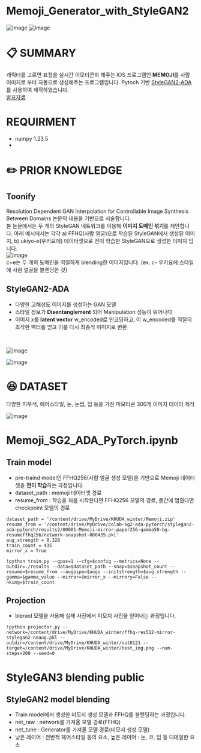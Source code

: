 # Memoji_Generator_with_StyleGAN2
![image](https://github.com/Megi2/Memoji_Generator_with_StyleGAN2/assets/65165556/88ba2b04-2d4c-4e78-afb8-a4c14c85aaac)
![image](https://github.com/Megi2/Memoji_Generator_with_StyleGAN2/assets/65165556/cb2ef54a-686c-4c61-a2f8-5bc122779c05)
# 📋 SUMMARY
캐릭터를 고르면 표정을 실시간 이모티콘화 해주는 IOS 프로그램인 **MEMOJI**를 사람 이미지로 부터 자동으로 생성해주는 프로그램입니다. Pytoch 기반 [StyleGAN2-ADA](https://github.com/NVlabs/stylegan2)를 사용하여 제작하였습니다.
<br/>
[발표자료](https://drive.google.com/file/d/1FII0daszAjoj5O2mMHDplxkdilAGOSi4/view?usp=drive_link)
# REQUIRMENT
- numpy 1.23.5
- 
# ✏️ PRIOR KNOWLEDGE
## Toonify
Resolution Dependent GAN Interpolation for Controllable Image Synthesis Between Domains 논문의 내용을 기반으로 서술합니다.
<br/>
본 논문에서는 두 개의 StyleGAN 네트워크를 이용해 **이미지 도메인 섞기**를 제안합니다. 아래 예시에서는 각각 a) FFHQ(사람 얼굴)으로 학습된 StyleGAN에서 생성된 이미지, b) ukiyo-e(우키요에) 데이터셋으로 전이 학습한 StyleGAN으로 생성한 이미지 입니다.
<br/>
![image](https://github.com/Megi2/Memoji_Generator_with_StyleGAN2/assets/65165556/e82a3189-355f-4a3e-a051-7a3ad9b9314c)
<br/>
c~e는 두 개의 도메인을 적절하게 blending한 이미지입니다. (ex. c- 우키요에 스타일에 사람 얼굴을 블렌딩한 것)
## StyleGAN2-ADA
- 다양한 고해상도 이미지를 생성하는 GAN 모델
- 스타일 정보가 **Disentanglement** 되어 Manipulation 성능이 뛰어나다
- 이미지 x를 **latent vector** w_encoded로 인코딩하고, 이 w_encoded를
적절히 조작한 벡터를 얻고 이를 다시 최종적 이미지로 변환
<br/>

![image](https://github.com/Megi2/Memoji_Generator_with_StyleGAN2/assets/65165556/b52588ee-22b0-4de6-afe7-545194a63c29)
<br/>

![image](https://github.com/Megi2/Memoji_Generator_with_StyleGAN2/assets/65165556/ade438cc-234a-4ac1-b92a-8ec827e4bc2f)
# 😆 DATASET
다양한 피부색, 헤어스타일, 눈, 눈썹, 입 등을 가진 미모티콘 300개 이미지 데이터 제작
<br/>

![image](https://github.com/Megi2/Memoji_Generator_with_StyleGAN2/assets/65165556/45dbbc57-656f-4024-99eb-ab0937ac5100)

# Memoji_SG2_ADA_PyTorch.ipynb
## Train model
- pre-traind model인 FFHQ256(사람 얼굴 생성 모델)을 기반으로 Memoji 데이터셋을 **전이 학습**하는 과정입니다.
- dataset_path : memoji 데이터셋 경로
- resume_from : 학습을 처음 시작한다면 FFHQ256 모델의 경로, 중간에 멈췄다면 checkpoint 모델의 경로
```
dataset_path = '/content/drive/MyDrive/KHUDA_winter/Memoji.zip'
resume_from = '/content/drive/MyDrive/colab-sg2-ada-pytorch/stylegan2-ada-pytorch/results2/00001-Memoji-mirror-paper256-gamma50-bg-resumeffhq256/network-snapshot-000435.pkl'
aug_strength = 0.328
train_count = 435
mirror_x = True
```
```
!python train.py --gpus=1 --cfg=$config --metrics=None --outdir=./results --data=$dataset_path --snap=$snapshot_count --resume=$resume_from --augpipe=$augs --initstrength=$aug_strength --gamma=$gamma_value --mirror=$mirror_x --mirrory=False --nkimg=$train_count
```

## Projection
- blened 모델을 사용해 실제 사진에서 미모지 사진을 얻어내는 과정입니다.
```
!python projector.py --network=/content/drive/MyDrive/KHUDA_winter/ffhq-res512-mirror-stylegan2-noaug.pkl --outdir=/content/drive/MyDrive/KHUDA_winter/out0121 --target=/content/drive/MyDrive/KHUDA_winter/test_img.png --num-steps=200 --seed=0
```

# StyleGAN3 blending public
## StyleGAN2 model blending
- Train model에서 생성한 미모지 생성 모델과 FFHQ를 블렌딩하는 과정입니다.
- net_raw : network를 가져올 모델 경로(FFHQ)
- net_tune : Generator를 가져올 모델 경로(미모지 생성 모델)
- 낮은 레이어 : 전반적 헤어스타일 등의 요소, 높은 레이어 : 눈, 코, 입 등 디테일한 요소

